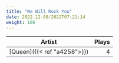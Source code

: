 ```yaml
---
title: "We Will Rock You"
date: 2022-12-08/2022T07:21:14
weight: 106
---
```




 Artist | Plays 
----- | -----:
[Queen]({{< ref "a4258">}}) | 4
